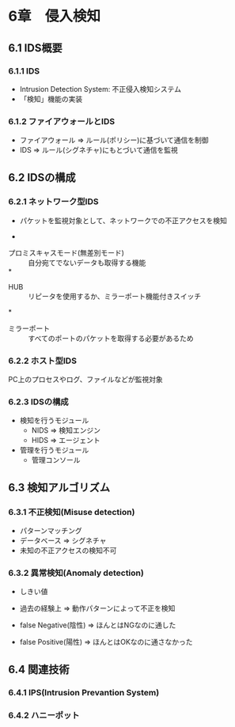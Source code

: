 # 6章　侵入検知
## 6.1 IDS概要
### 6.1.1 IDS
* Intrusion Detection System: 不正侵入検知システム
* 「検知」機能の実装

### 6.1.2 ファイアウォールとIDS
* ファイアウォール => ルール(ポリシー)に基づいて通信を制御
* IDS => ルール(シグネチャ)にもとづいて通信を監視

## 6.2 IDSの構成
### 6.2.1 ネットワーク型IDS
* パケットを監視対象として、ネットワークでの不正アクセスを検知
* <dl>
<dt>プロミスキャスモード(無差別モード)</dt>
<dd>自分宛てでないデータも取得する機能</dd>
</dl>
* <dl>
<dt>HUB</dt>
<dd>リピータを使用するか、ミラーポート機能付きスイッチ</dd>
</dl>
* <dl>
<dt>ミラーポート</dt>
<dd>すべてのポートのパケットを取得する必要があるため</dd>
</dl>

### 6.2.2 ホスト型IDS
PC上のプロセスやログ、ファイルなどが監視対象

### 6.2.3 IDSの構成
* 検知を行うモジュール
	* NIDS => 検知エンジン
	* HIDS => エージェント
* 管理を行うモジュール
	* 管理コンソール

## 6.3 検知アルゴリズム

### 6.3.1 不正検知(Misuse detection)
* パターンマッチング
* データベース => シグネチャ
* 未知の不正アクセスの検知不可

### 6.3.2 異常検知(Anomaly detection)
* しきい値
* 過去の経験上 => 動作パターンによって不正を検知

* false Negative(陰性) => ほんとはNGなのに通した
* false Positive(陽性) => ほんとはOKなのに通さなかった

## 6.4 関連技術
### 6.4.1 IPS(Intrusion Prevantion System)
### 6.4.2 ハニーポット
